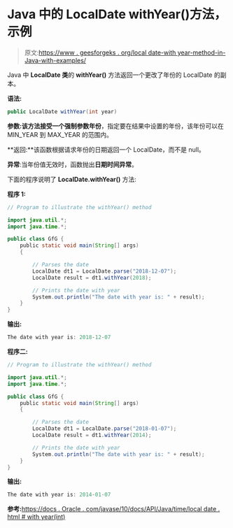 # Java 中的 LocalDate withYear()方法，示例

> 原文:[https://www . geesforgeks . org/local date-with year-method-in-Java-with-examples/](https://www.geeksforgeeks.org/localdate-withyear-method-in-java-with-examples/)

Java 中 **LocalDate 类**的 **withYear()** 方法返回一个更改了年份的 LocalDate 的副本。

**语法:**

```java
public LocalDate withYear(int year)
```

**参数:**该方法接受一个强制参数**年份**，指定要在结果中设置的年份，该年份可以在 MIN_YEAR 到 MAX_YEAR 的范围内。

**返回:**该函数根据请求年份的日期返回一个 LocalDate，而不是 null。

**异常**:当年份值无效时，函数抛出**日期时间异常**。

下面的程序说明了 **LocalDate.withYear()** 方法:

**程序 1:**

```java
// Program to illustrate the withYear() method

import java.util.*;
import java.time.*;

public class GfG {
    public static void main(String[] args)
    {

        // Parses the date
        LocalDate dt1 = LocalDate.parse("2018-12-07");
        LocalDate result = dt1.withYear(2018);

        // Prints the date with year
        System.out.println("The date with year is: " + result);
    }
}
```

**输出:**

```java
The date with year is: 2018-12-07

```

**程序二:**

```java
// Program to illustrate the withYear() method

import java.util.*;
import java.time.*;

public class GfG {
    public static void main(String[] args)
    {

        // Parses the date
        LocalDate dt1 = LocalDate.parse("2018-01-07");
        LocalDate result = dt1.withYear(2014);

        // Prints the date with year
        System.out.println("The date with year is: " + result);
    }
}
```

**输出:**

```java
The date with year is: 2014-01-07

```

**参考:**[https://docs . Oracle . com/javase/10/docs/API/Java/time/local date . html # with year(int)](https://docs.oracle.com/javase/10/docs/api/java/time/LocalDate.html#withYear(int))